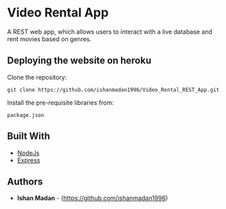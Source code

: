 # Video Rental App

A REST web app, which allows users to interact with a live database and rent movies based on genres.

## Deploying the website on heroku

Clone the repository:

```
git clone https://github.com/ishanmadan1996/Video_Rental_REST_App.git
```

Install the pre-requisite libraries from:

```
package.json
```

## Built With

* [NodeJs](https://nodejs.org/en/docs/)
* [Express](https://expressjs.com/)

## Authors

* **Ishan Madan** - (https://github.com/ishanmadan1996)